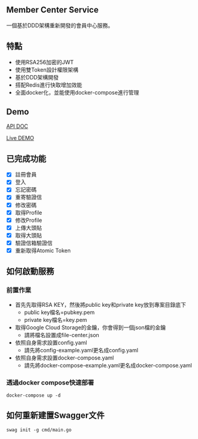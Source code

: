 ## Member Center Service
一個基於DDD架構重新開發的會員中心服務。

## 特點
- 使用RSA256加密的JWT
- 使用雙Token設計權限架構
- 基於DDD架構開發
- 搭配Redis進行快取增加效能
- 全面docker化，並能使用docker-compose進行管理

## Demo
[API DOC](https://member-center.jmh-su.com/swagger/index.html)

[Live DEMO](https://member.jmh-su.com)

## 已完成功能
- [x] 註冊會員
- [x] 登入
- [x] 忘記密碼
- [x] 重寄驗證信
- [x] 修改密碼
- [X] 取得Profile
- [X] 修改Profile
- [x] 上傳大頭貼
- [X] 取得大頭貼
- [X] 驗證信箱驗證信
- [x] 重新取得Atomic Token

## 如何啟動服務
### 前置作業
- 首先先取得RSA KEY，然後將public key和private key放到專案目錄底下
    - public key檔名=pubkey.pem
    - private key檔名=key.pem
- 取得Google Cloud Storage的金鑰，你會得到一個json檔的金鑰
    - 請將檔名設置成file-center.json
- 依照自身需求設置config.yaml
    - 請先將config-example.yaml更名成config.yaml
- 依照自身需求設置docker-compose.yaml
    - 請先將docker-compose-example.yaml更名成docker-compose.yaml
### 透過docker compose快速部署
```
docker-compose up -d
```

## 如何重新建置Swagger文件
```
swag init -g cmd/main.go
```
